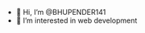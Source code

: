 - 👋 Hi, I’m @BHUPENDER141
- 👀 I’m interested in web development

<!---
BHUPENDER141/BHUPENDER141 is a ✨ special ✨ repository because its `README.md` (this file) appears on your GitHub profile.
You can click the Preview link to take a look at your changes.
--->
